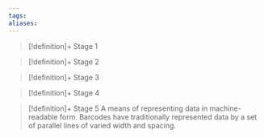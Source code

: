 ```yaml
---
tags:
aliases:
---
```


> [!definition]+ Stage 1
>

> [!definition]+ Stage 2
>

> [!definition]+ Stage 3
>

> [!definition]+ Stage 4
>

> [!definition]+ Stage 5
> A means of representing data in machine-readable form. Barcodes have traditionally represented data by a set of parallel lines of varied width and spacing.



